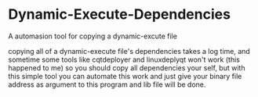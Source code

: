 # Dynamic-Execute-Dependencies
A automasion tool for copying a dynamic-excute file

copying all of a dynamic-execute file's dependencies takes a log time, and sometime some tools like cqtdeployer and linuxdeplyqt won't work (this happened to me)
so you should copy all dependencies your self, but with this simple tool you can automate this work and just give your binary file address as argument to this program and lib file will be done.
